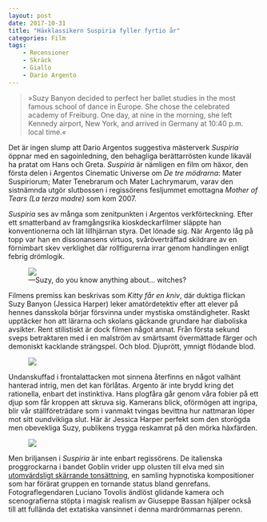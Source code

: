 ```yaml
---
layout: post
date: 2017-10-31
title: "Häxklassikern Suspiria fyller fyrtio år"
categories: Film
tags: 
    - Recensioner
    - Skräck
    - Giallo
    - Dario Argento
---
```



> »Suzy Banyon decided to perfect her ballet studies in the most famous school of dance in Europe. She chose the celebrated academy of Freiburg. One day, at nine in the morning, she left Kennedy airport, New York, and arrived in Germany at 10:40 p.m. local time.«

Det är ingen slump att Dario Argentos suggestiva mästerverk _Suspiria_ öppnar med en sagoinledning, den behagliga berättarrösten kunde likaväl ha pratat om Hans och Greta. _Suspiria_ är nämligen en film om häxor, den första delen i Argentos Cinematic Universe om _De tre mödrarna_: Mater Suspiriorum; Mater Tenebrarum och Mater Lachrymarum, varav den sistnämnda utgör slutbossen i regissörens fesljummet emottagna _Mother of Tears (La terza madre)_ som kom 2007.


_Suspiria_ ses av många som zenitpunkten i Argentos verkförteckning. Efter ett smatterband av framgångsrika kioskdeckarfilmer släppte han konventionerna och lät lillhjärnan styra. Det lönade sig. När Argento låg på topp var han en dissonansens virtuos, svåröverträffad skildrare av en förnimbart skev verklighet där rollfigurerna irrar genom handlingen enligt febrig drömlogik.

<figure data-aos="fade-up">
<img src="http://tvdags.se/blog/wp-content/uploads/2017/10/suspiria-301.jpg">
<figcaption>
—Suzy, do you know anything about… witches?
</figcaption>
</figure>

Filmens premiss kan beskrivas som _Kitty får en kniv_, där duktiga flickan Suzy Banyon (Jessica Harper) leker amatördetektiv efter att elever på hennes dansskola börjar försvinna under mystiska omständigheter. Raskt upptäcker hon att lärarna och skolans gäckande grundare har diaboliska avsikter. Rent stilistiskt är dock filmen något annat. Från första sekund sveps betraktaren med i en malström av smärtsamt övermättade färger och demoniskt kacklande strängspel. Och blod. Djuprött, ymnigt flödande blod.

<figure data-aos="fade-up">
<img src="http://tvdags.se/blog/wp-content/uploads/2017/10/suspiria-2.jpg">
</figure>

Undanskuffad i frontalattacken mot sinnena återfinns en något valhänt hanterad intrig, men det kan förlåtas. Argento är inte brydd kring det rationella, enbart det instinktiva. Hans plogfåra går genom våra fobier på ett djup som får kroppen att skruva sig. Kamerans blick, oförmögen att ingripa, blir vår ställföreträdare som i vanmakt tvingas bevittna hur nattmaran löper mot sitt oundvikliga slut. Här är Jessica Harper perfekt som den storögda men obevekliga Suzy, publikens trygga reskamrat på den mörka häxfärden.
<figure data-aos="fade-up">
<img src="http://tvdags.se/blog/wp-content/uploads/2017/10/suspiria-3.jpg">
</figure>

Men briljansen i _Suspiria_ är inte enbart regissörens. De italienska proggrockarna i bandet Goblin vrider upp olusten till elva med sin [utomvärdsligt skärrande tonsättning](https://www.youtube.com/watch?v=QkZ2rdbDHM4), en samling hypnotiska kompositioner som har förärat gruppen en tornande status bland genrefans. Fotograflegendaren Luciano Tovolis ändlöst glidande kamera och scenografierna stöpta i magisk realism av Giuseppe Bassan hjälper också till att fullända det extatiska vansinnet i denna mardrömmarnas perenn.

